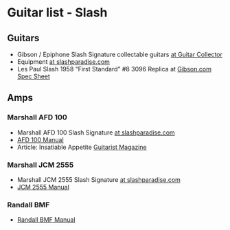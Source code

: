 # Guitar list - Slash

## Guitars

* Gibson / Epiphone Slash Signature collectable guitars [at Guitar Collector](http://www.guitarscollector.com/slash-guitars.html)
* Equipment [at slashparadise.com](http://www.slashparadise.com/site/equipment-guitars-amps-effects-slash.php)
* Les Paul Slash 1958 “First Standard” #8 3096 Replica at [Gibson.com](http://legacy.gibson.com/Products/Electric-Guitars/2017/Custom/Slash-1958-Les-Paul-First-Standard-8-3096-Replica.aspx) [Spec Sheet](https://images.gibson.com/Products/Electric-Guitars/2017/Custom/Slash-1958-LPFirstStandard-8-3096-Replica/Press/Documents/Slash-1958-LPFirstStandard-One-Sheet.pdf)

## Amps

### Marshall AFD 100 
* Marshall AFD 100 Slash Signature [at slashparadise.com](https://www.slashparadise.com/equipment/marshall-afd100-slash-signature.php)
* [AFD 100 Manual](https://www.marshallamps.de/fileadmin/_marshall/downloads/all-manuals/AFD100-Handbuch.pdf)
* Article: Insatiable Appetite [Guitarist Magazine](https://www.slashparadise.com/media/interviews-slash/insatiable-appetite-guitarist-january-2011.pdf)

### Marshall JCM 2555
* Marshall JCM 2555 Slash Signature [at slashparadise.com](http://www.slashparadise.com/equipment/marshall-jcm2555-slash-signature.php) 
* [JCM 2555 Manual](https://www.marshallamps.de/fileadmin/_marshall/downloads/all-manuals/JCM2555SL-Handbuch.pdf)

### Randall BMF
* [Randall BMF Manual](https://www.randallamplifiers.com/wp-content/uploads/sites/9/2020/02/BMF-OwnersManual.pdf)
